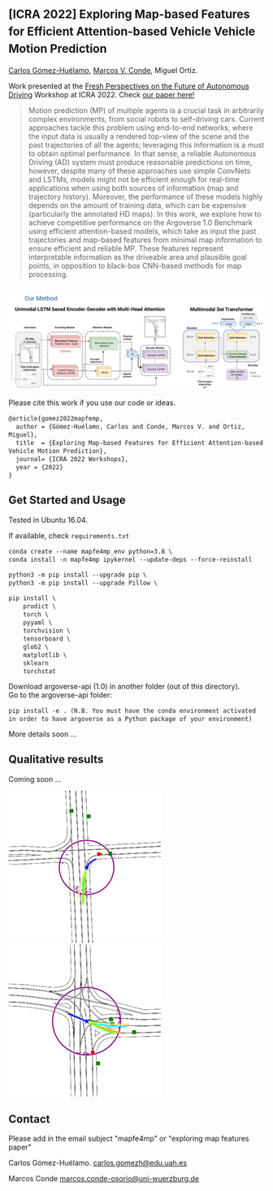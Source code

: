 # <span style="font-size:0.8em;">**[ICRA 2022] Exploring Map-based Features for Efficient Attention-based Vehicle Vehicle Motion Prediction**</span>

[Carlos Gómez-Huélamo](https://scholar.google.com/citations?view_op=list_works&hl=es&hl=es&user=OWwoG6EAAAAJ), [Marcos V. Conde](https://scholar.google.com/citations?user=NtB1kjYAAAAJ&hl=en), Miguel Ortiz. 

Work presented at the [Fresh  Perspectives  on  the  Future  of  Autonomous  Driving](https://www.icra2022av.org/) Workshop at ICRA 2022. Check [our paper here!](https://arxiv.org/abs/2205.13071)

>Motion prediction (MP) of multiple agents is a crucial task in arbitrarily complex environments, from social robots to self-driving cars. Current approaches tackle this problem using end-to-end networks, where the input data is usually a rendered top-view of the scene and the past trajectories of all the agents; leveraging this information is a must to obtain optimal performance. In that sense, a reliable Autonomous Driving (AD) system must produce reasonable predictions on time, however, despite many of these approaches use simple ConvNets and LSTMs, models might not be efficient enough for real-time applications when using both sources of information (map and trajectory history). Moreover, the performance of these models highly depends on the amount of training data, which can be expensive (particularly the annotated HD maps). In this work, we explore how to achieve competitive performance on the Argoverse 1.0 Benchmark using efficient attention-based models, which take as input the past trajectories and map-based features from minimal map information to ensure efficient and reliable MP. These features represent interpretable information as the driveable area and plausible goal points, in opposition to black-box CNN-based methods for map processing.

<br>

<img src="media/icra22-overview.png"/>


Please cite this work if you use our code or ideas.

```
@article{gomez2022mapfemp,
  author = {Gómez-Huélamo, Carlos and Conde, Marcos V. and Ortiz, Miguel},
  title  = {Exploring Map-based Features for Efficient Attention-based Vehicle Motion Prediction},
  journal= {ICRA 2022 Workshops},
  year = {2022}
}
```

## Get Started and Usage

Tested in Ubuntu 16.04.

If available, check `requirements.txt`

```
conda create --name mapfe4mp_env python=3.8 \
conda install -n mapfe4mp ipykernel --update-deps --force-reinstall
```
```
python3 -m pip install --upgrade pip \
python3 -m pip install --upgrade Pillow \
```
```
pip install \
    prodict \
    torch \
    pyyaml \
    torchvision \
    tensorboard \
    glob2 \
    matplotlib \
    sklearn
    torchstat
```
Download argoverse-api (1.0) in another folder (out of this directory). \
Go to the argoverse-api folder: 
```
pip install -e . (N.B. You must have the conda environment activated in order to have argoverse as a Python package of your environment)
```

More details soon ...

## Qualitative results
Coming soon ...

<img src="media/val_289_mm.png" width="300" height="300">
<img src="media/val_126_mm.png" width="300" height="300">


## Contact

Please add in the email subject "mapfe4mp" or "exploring map features paper"

Carlos Gómez-Huélamo. [carlos.gomezh@edu.uah.es](mailto:carlos.gomezh@edu.uah.es)

Marcos Conde [marcos.conde-osorio@uni-wuerzburg.de](mailto:marcos.conde-osorio@uni-wuerzburg.de)
